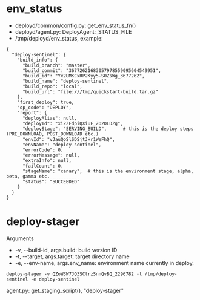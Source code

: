 # env_status
* deployd/common/config.py: get_env_status_fn()
* deployd/agent.py: DeployAgent:_STATUS_FILE
* /tmp/deployd/env_status, example:
```
{
  "deploy-sentinel": {
    "build_info": {
      "build_branch": "master",
      "build_commit": "36772621683057978559095604549951",
      "build_id": "Yx2UMKCxRP2Kyy5-S0ZsWg_3677262",
      "build_name": "deploy-sentinel",
      "build_repo": "local",
      "build_url": "file:///tmp/quickstart-build.tar.gz"
    },
    "first_deploy": true,
    "op_code": "DEPLOY",
    "report": {
      "deployAlias": null,
      "deployId": "xiZZFdpiQXiuF_ZO2DLDZg",
      "deployStage": "SERVING_BUILD",      # this is the deploy steps (PRE_DOWNLOAD, POST_DOWNLOAD etc.)
      "envId": "vJauQoSlSDSjtJHr1WeFhQ",
      "envName": "deploy-sentinel",
      "errorCode": 0,
      "errorMessage": null,
      "extraInfo": null,
      "failCount": 0,
      "stageName": "canary",  # this is the environment stage, alpha, beta, gamma etc.
      "status": "SUCCEEDED"
    }
  }
}

```

# deploy-stager
Arguments
* -v, --build-id, args.build: build version ID
* -t, --target, args.target: target directory name
* -e, --env-name, args.env_name: environment name currently in deploy.
```
deploy-stager -v QZoW3W7JQ3SClrzSnnQvBQ_2296782 -t /tmp/deploy-sentinel -e deploy-sentinel
```

agent.py: get_staging_script(), "deploy-stager"
